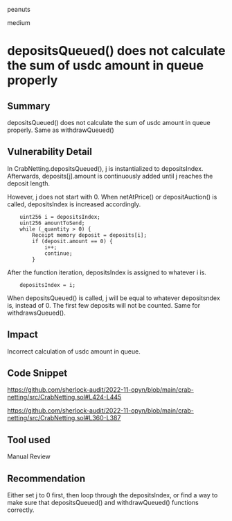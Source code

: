 peanuts

medium

# depositsQueued() does not calculate the sum of usdc amount in queue properly

## Summary

depositsQueued() does not calculate the sum of usdc amount in queue properly. Same as withdrawQueued()

## Vulnerability Detail

In CrabNetting.depositsQueued(), j is instantialized to depositsIndex. Afterwards, deposits[j].amount is continuously added until j reaches the deposit length. 

However, j does not start with 0. When netAtPrice() or depositAuction() is called, depositsIndex is increased accordingly. 

        uint256 i = depositsIndex;
        uint256 amountToSend;
        while (_quantity > 0) {
            Receipt memory deposit = deposits[i];
            if (deposit.amount == 0) {
                i++;
                continue;
            }

After the function iteration, depositsIndex is assigned to whatever i is. 

        depositsIndex = i;

When depositsQueued() is called, j will be equal to whatever depositsndex is, instead of 0. The first few deposits will not be counted. Same for withdrawsQueued().

## Impact

Incorrect calculation of usdc amount in queue.

## Code Snippet

https://github.com/sherlock-audit/2022-11-opyn/blob/main/crab-netting/src/CrabNetting.sol#L424-L445

https://github.com/sherlock-audit/2022-11-opyn/blob/main/crab-netting/src/CrabNetting.sol#L360-L387

## Tool used

Manual Review

## Recommendation

Either set j to 0 first, then loop through the depositsIndex, or find a way to make sure that depositsQueued() and withdrawQueued() functions correctly.